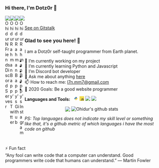 ### Hi there, I'm Dotz0r 👋
<a href="https://discord.gg/xhKYktC">
  <img align="left" alt="Ohidur N Friends Discord Server" width="16px" src="https://cdn.jsdelivr.net/npm/simple-icons@v3/icons/discord.svg" />
</a>
<a href="https://twitter.com/IDot0zr">
  <img align="left" alt="Ohidur Rahman Bappy's Twitter" width="16px" src="https://cdn.jsdelivr.net/npm/simple-icons@v3/icons/twitter.svg" />
</a>
<a href="https://github.com/m7n9r">
  <img align="left" alt="Ohidur Rahman Bappy's Github" width="16px" src="https://cdn.jsdelivr.net/npm/simple-icons@v3/icons/github.svg" />
</a>
<a href="https://instagram.com/l7nof/">
  <img align="left" alt="Ohidur Rahman Bappy's Instagram" width="16px" src="https://cdn.jsdelivr.net/npm/simple-icons@v3/icons/instagram.svg" />
</a>

<br />

[See on Gitstalk](https://gitstalk.netlify.app/m7n9r)

### Glad to see you here! 🤩 &nbsp;

I am a Dotz0r self-taught programmer from Earth planet.
- 🔭 I’m currently working on my project
- 🌱 I’m currently learning Python and Javascript
- 👯 I’m Discord bot developer
- 💬 Ask me about anything [here](https://github.com/m7n9r/dotz0r/issues)
- 📫 How to reach me: l7n.mm7@gmail.com <br>
- 🥅 2020 Goals: Be a good website programmer

**Languages and Tools:** &nbsp;
<code><img height="15" src="https://raw.githubusercontent.com/github/explore/80688e429a7d4ef2fca1e82350fe8e3517d3494d/topics/python/python.png"></code>
<code><img height="15" src="https://raw.githubusercontent.com/github/explore/80688e429a7d4ef2fca1e82350fe8e3517d3494d/topics/javascript/javascript.png"></code>
<code><img height="15" src="https://upload.wikimedia.org/wikipedia/commons/thumb/6/61/HTML5_logo_and_wordmark.svg/512px-HTML5_logo_and_wordmark.svg.png"></code>
<code><img height="15" src="https://upload.wikimedia.org/wikipedia/commons/9/9a/Visual_Studio_Code_1.35_icon.svg"></code>



<p align="center">
  <img align="center" src="https://github-readme-stats.vercel.app/api/top-langs/?username=m7n9r&theme=radical&hide_langs_below=1&layout=compact" />
  <img align="center" src="https://github-readme-stats.vercel.app/api?username=m7n9r&show_icons=true&theme=radical&line_height=21" alt="Ohidur's github stats"/>
</p>

*PS: Top languages does not indicate my skill level or something like that, it's a github metric of which languages i have the most code on github*

<br />

⚡ Fun fact <br>
“Any fool can write code that a computer can understand. Good programmers write code that humans can understand.” — Martin Fowler
